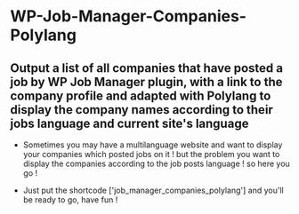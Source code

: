 # WP-Job-Manager-Companies-Polylang
## Output a list of all companies that have posted a job by WP Job Manager plugin, with a link to the company profile and adapted with Polylang to display the company names according to their jobs language and current site's language


- Sometimes you may have a multilanguage website and want to display your companies which posted jobs on it ! but the problem you want to display the companies according to the job posts language ! so here you go ! 

- Just put the shortcode ['job_manager_companies_polylang'] and you'll be ready to go, have fun !
